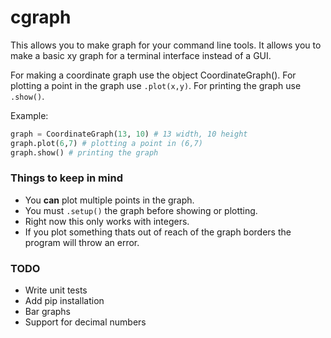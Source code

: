 # cgraph
This allows you to make graph for your command line tools.
It allows you to make a basic xy graph for a terminal interface instead of a GUI.

For making a coordinate graph use the object CoordinateGraph().
For plotting a point in the graph use `.plot(x,y)`.
For printing the graph use `.show()`.

Example:
```python
graph = CoordinateGraph(13, 10) # 13 width, 10 height
graph.plot(6,7) # plotting a point in (6,7)
graph.show() # printing the graph
```

### Things to keep in mind
* You **can** plot multiple points in the graph.
* You must `.setup()` the graph before showing or plotting.
* Right now this only works with integers.
* If you plot something thats out of reach of the graph borders the program will throw an error.

### TODO
* Write unit tests
* Add pip installation
* Bar graphs
* Support for decimal numbers
